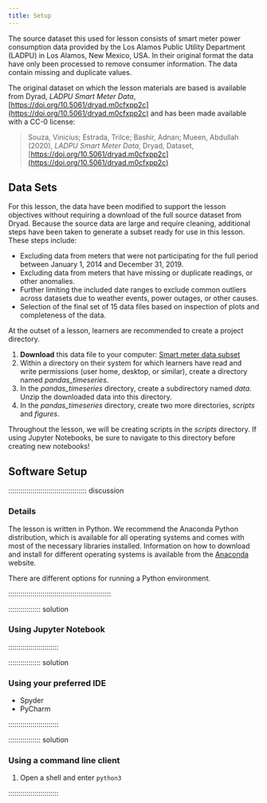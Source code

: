 ```yaml
---
title: Setup
---
```


The source dataset this used for lesson consists of smart
meter power consumption data provided by the 
Los Alamos Public Utility Department (LADPU) in Los Alamos, New Mexico,
USA. In their original format the data have only been 
processed to remove consumer information. The data contain
missing and duplicate values.

The original dataset on which the lesson materials are based
is available from Dyrad, _LADPU Smart Meter Data_,
[https://doi.org/10.5061/dryad.m0cfxpp2c](https://doi.org/10.5061/dryad.m0cfxpp2c)
and has been made available with a CC-0 license:
 
>Souza, Vinicius; Estrada, Trilce; Bashir, Adnan; Mueen, Abdullah (2020), 
>_LADPU Smart Meter Data_, Dryad, Dataset, 
>[https://doi.org/10.5061/dryad.m0cfxpp2c](https://doi.org/10.5061/dryad.m0cfxpp2c)


## Data Sets

For this lesson, the data have been modified to support the lesson objectives
without requiring a download of the full source dataset from Dryad. Because the source
data are large and require cleaning, additional steps have been taken to generate
a subset ready for use in this lesson. These steps include:

- Excluding data from meters that were not participating for the full period 
between January 1, 2014 and December 31, 2019.
- Excluding data from meters that have missing or duplicate readings, or other
anomalies.
- Further limiting the included date ranges to exclude common outliers across 
datasets due to weather events, power outages, or other causes.
- Selection of the final set of 15 data files based on inspection of plots
and completeness of the data.

At the outset of a lesson, learners are recommended to create a project directory.

1. **Download** this data file to your computer: [Smart meter data subset](https://digitalrepository.unm.edu/context/library_data/article/1003/type/native/viewcontent)
1. Within a directory on their system for which learners have read and write 
permissions (user home, desktop, or similar), create a directory named
*pandas_timeseries*.
1. In the *pandas_timeseries* directory, create a subdirectory named
*data.* Unzip the downloaded data into this directory.
1. In the *pandas_timeseries* directory, create two more directories,
*scripts* and *figures*.

Throughout the lesson, we will be creating scripts in the *scripts* directory.
If using Jupyter Notebooks, be sure to navigate to this directory before
creating new notebooks!


## Software Setup

::::::::::::::::::::::::::::::::::::::: discussion

### Details

The lesson is written in Python. We recommend the Anaconda Python distribution,
which is available for all operating systems and comes with most of the
necessary libraries installed. Information on how to download and install
for different operating systems is available from the 
[Anaconda](https://www.anaconda.com/download) website.

There are different options for running a Python environment.

:::::::::::::::::::::::::::::::::::::::::::::::::::

:::::::::::::::: solution

### Using Jupyter Notebook

:::::::::::::::::::::::::

:::::::::::::::: solution

### Using your preferred IDE

- Spyder
- PyCharm

:::::::::::::::::::::::::


:::::::::::::::: solution

### Using a command line client

1. Open a shell and enter ```python3```

:::::::::::::::::::::::::

